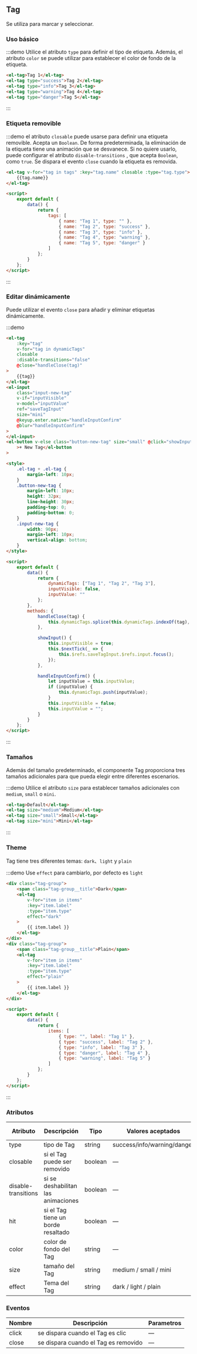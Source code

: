 ## Tag

Se utiliza para marcar y seleccionar.

### Uso básico

:::demo Utilice el atributo `type` para definir el tipo de etiqueta. Además, el atributo `color` se puede utilizar para establecer el color de fondo de la etiqueta.

```html
<el-tag>Tag 1</el-tag>
<el-tag type="success">Tag 2</el-tag>
<el-tag type="info">Tag 3</el-tag>
<el-tag type="warning">Tag 4</el-tag>
<el-tag type="danger">Tag 5</el-tag>
```

:::

### Etiqueta removible

:::demo el atributo `closable` puede usarse para definir una etiqueta removible. Acepta un `Boolean`. De forma predeterminada, la eliminación de la etiqueta tiene una animación que se desvanece. Si no quiere usarlo, puede configurar el atributo `disable-transitions` , que acepta `Boolean`, como `true`. Se dispara el evento `close` cuando la etiqueta es removida.

```html
<el-tag v-for="tag in tags" :key="tag.name" closable :type="tag.type">
	{{tag.name}}
</el-tag>

<script>
	export default {
		data() {
			return {
				tags: [
					{ name: "Tag 1", type: "" },
					{ name: "Tag 2", type: "success" },
					{ name: "Tag 3", type: "info" },
					{ name: "Tag 4", type: "warning" },
					{ name: "Tag 5", type: "danger" }
				]
			};
		}
	};
</script>
```

:::

### Editar dinámicamente

Puede utilizar el evento `close` para añadir y eliminar etiquetas dinámicamente.

:::demo

```html
<el-tag
	:key="tag"
	v-for="tag in dynamicTags"
	closable
	:disable-transitions="false"
	@close="handleClose(tag)"
>
	{{tag}}
</el-tag>
<el-input
	class="input-new-tag"
	v-if="inputVisible"
	v-model="inputValue"
	ref="saveTagInput"
	size="mini"
	@keyup.enter.native="handleInputConfirm"
	@blur="handleInputConfirm"
>
</el-input>
<el-button v-else class="button-new-tag" size="small" @click="showInput"
	>+ New Tag</el-button
>

<style>
	.el-tag + .el-tag {
		margin-left: 10px;
	}
	.button-new-tag {
		margin-left: 10px;
		height: 32px;
		line-height: 30px;
		padding-top: 0;
		padding-bottom: 0;
	}
	.input-new-tag {
		width: 90px;
		margin-left: 10px;
		vertical-align: bottom;
	}
</style>

<script>
	export default {
		data() {
			return {
				dynamicTags: ["Tag 1", "Tag 2", "Tag 3"],
				inputVisible: false,
				inputValue: ""
			};
		},
		methods: {
			handleClose(tag) {
				this.dynamicTags.splice(this.dynamicTags.indexOf(tag), 1);
			},

			showInput() {
				this.inputVisible = true;
				this.$nextTick(_ => {
					this.$refs.saveTagInput.$refs.input.focus();
				});
			},

			handleInputConfirm() {
				let inputValue = this.inputValue;
				if (inputValue) {
					this.dynamicTags.push(inputValue);
				}
				this.inputVisible = false;
				this.inputValue = "";
			}
		}
	};
</script>
```

:::

### Tamaños

Además del tamaño predeterminado, el componente Tag proporciona tres tamaños adicionales para que pueda elegir entre diferentes escenarios.

:::demo Utilice el atributo `size` para establecer tamaños adicionales con `medium`, `small` o `mini`.

```html
<el-tag>Default</el-tag>
<el-tag size="medium">Medium</el-tag>
<el-tag size="small">Small</el-tag>
<el-tag size="mini">Mini</el-tag>
```

:::

### Theme

Tag tiene tres diferentes temas: `dark`、`light` y `plain`

:::demo Use `effect` para cambiarlo, por defecto es `light`

```html
<div class="tag-group">
	<span class="tag-group__title">Dark</span>
	<el-tag
		v-for="item in items"
		:key="item.label"
		:type="item.type"
		effect="dark"
	>
		{{ item.label }}
	</el-tag>
</div>
<div class="tag-group">
	<span class="tag-group__title">Plain</span>
	<el-tag
		v-for="item in items"
		:key="item.label"
		:type="item.type"
		effect="plain"
	>
		{{ item.label }}
	</el-tag>
</div>

<script>
	export default {
		data() {
			return {
				items: [
					{ type: "", label: "Tag 1" },
					{ type: "success", label: "Tag 2" },
					{ type: "info", label: "Tag 3" },
					{ type: "danger", label: "Tag 4" },
					{ type: "warning", label: "Tag 5" }
				]
			};
		}
	};
</script>
```

:::

### Atributos

| Atributo            | Descripción                        | Tipo    | Valores aceptados           | Por defecto |
| ------------------- | ---------------------------------- | ------- | --------------------------- | ----------- |
| type                | tipo de Tag                        | string  | success/info/warning/danger | —           |
| closable            | si el Tag puede ser removido       | boolean | —                           | false       |
| disable-transitions | si se deshabilitan las animaciones | boolean | —                           | false       |
| hit                 | si el Tag tiene un borde resaltado | boolean | —                           | false       |
| color               | color de fondo del Tag             | string  | —                           | —           |
| size                | tamaño del Tag                     | string  | medium / small / mini       | —           |
| effect              | Tema del Tag                       | string  | dark / light / plain        | light       |

### Eventos

| Nombre | Descripción                          | Parametros |
| ------ | ------------------------------------ | ---------- |
| click  | se dispara cuando el Tag es clic     | —          |
| close  | se dispara cuando el Tag es removido | —          |
